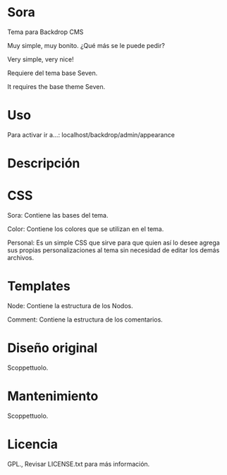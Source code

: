 # Sora

Tema para Backdrop CMS

Muy simple, muy bonito. ¿Qué más se le puede pedir?

Very simple, very nice!

Requiere del tema base Seven.

It requires the base theme Seven.

# Uso

Para activar ir a…: localhost/backdrop/admin/appearance

# Descripción

# CSS

Sora: Contiene las bases del tema.

Color: Contiene los colores que se utilizan en el tema.

Personal: Es un simple CSS que sirve para que quien así lo desee agrega sus propias personalizaciones al tema sin necesidad de editar los demás archivos.

# Templates

Node: Contiene la estructura de los Nodos.

Comment: Contiene la estructura de los comentarios.

# Diseño original

Scoppettuolo.

# Mantenimiento

Scoppettuolo.

# Licencia

GPL., Revisar LICENSE.txt para más información.
